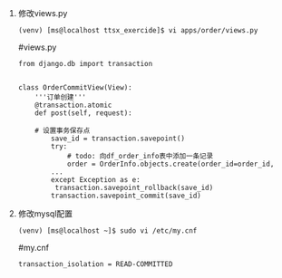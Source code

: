 1. 修改views.py

   ```
   (venv) [ms@localhost ttsx_exercide]$ vi apps/order/views.py 
   ```

   #views.py

   ```
   from django.db import transaction
   
   
   class OrderCommitView(View):
       '''订单创建'''
       @transaction.atomic
       def post(self, request):
       
       # 设置事务保存点
           save_id = transaction.savepoint()
           try:
               # todo: 向df_order_info表中添加一条记录
               order = OrderInfo.objects.create(order_id=order_id,
           ...
           except Exception as e:
           	transaction.savepoint_rollback(save_id)
           transaction.savepoint_commit(save_id)
   ```

2. 修改mysql配置

   ```
   (venv) [ms@localhost ~]$ sudo vi /etc/my.cnf
   ```

   #my.cnf

   ```
   transaction_isolation = READ-COMMITTED
   ```

   